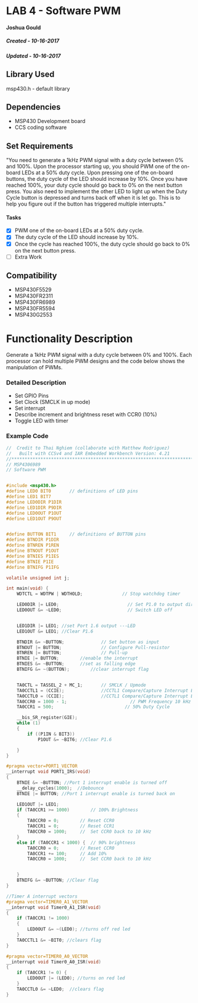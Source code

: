 # LAB 4 - Software PWM
#### Joshua Gould
##### Created - 10-16-2017
##### Updated - 10-16-2017

## Library Used
msp430.h - default library

## Dependencies
* MSP430 Development board
* CCS coding software

## Set Requirements
"You need to generate a 1kHz PWM signal with a duty cycle between 0% and 100%. Upon the processor starting up, you should PWM one of the on-board LEDs at a 50% duty cycle. Upon pressing one of the on-board buttons, the duty cycle of the LED should increase by 10%. Once you have reached 100%, your duty cycle should go back to 0% on the next button press. You also need to implement the other LED to light up when the Duty Cycle button is depressed and turns back off when it is let go. This is to help you figure out if the button has triggered multiple interrupts."

#### Tasks
* [x] PWM one of the on-board LEDs at a 50% duty cycle.
* [x] The duty cycle of the LED should increase by 10%. 
* [x] Once the cycle has reached 100%, the duty cycle should go back to 0% on the next button press.
* [ ] Extra Work

## Compatibility
* MSP430F5529
* MSP430FR2311
* MSP430FR6989
* MSP430FR5594
* MSP430G2553

# Functionality Description
Generate a 1kHz PWM signal with a duty cycle between 0% and 100%. Each processor can hold multiple PWM designs and the code below shows the manipulation of PWMs.
### Detailed Description

* Set GPIO Pins
* Set Clock (SMCLK in up mode)
* Set interrupt
* Describe increment and brightness reset with CCR0 (10%)
* Toggle LED with timer

### Example Code
```C
//  Credit to Thai Nghiem (collaborate with Matthew Rodriguez)
//   Built with CCSv4 and IAR Embedded Workbench Version: 4.21
//******************************************************************************
// MSP4306989
// Software PWM


#include <msp430.h>
#define LED0 BIT0		// definitions of LED pins
#define LED1 BIT7
#define LED0DIR P1DIR
#define LED1DIR P9DIR
#define LED0OUT P1OUT
#define LED1OUT P9OUT


#define BUTTON BIT1		// definitions of BUTTON pins
#define BTNDIR P1DIR
#define BTNREN P1REN
#define BTNOUT P1OUT
#define BTNIES P1IES
#define BTNIE P1IE
#define BTNIFG P1IFG

volatile unsigned int j;

int main(void) {
	WDTCTL = WDTPW | WDTHOLD;               // Stop watchdog timer

	LED0DIR |= LED0;                          // Set P1.0 to output direction
	LED0OUT &= ~LED0;                         // Switch LED off


	LED1DIR |= LED1; //set Port 1.6 output ---LED
	LED1OUT &= LED1; //Clear P1.6

	BTNDIR &= ~BUTTON;              // Set button as input
	BTNOUT |= BUTTON;               // Configure Pull-resistor
	BTNREN |= BUTTON;               // Pull-up
	BTNIE |= BUTTON; 		//enable the interrupt
	BTNIES &= ~BUTTON; 		//set as falling edge
	BTNIFG &= ~(BUTTON); 		//clear interrupt flag


	TA0CTL = TASSEL_2 + MC_1;       // SMCLK / Upmode
	TA0CCTL1 = (CCIE);              //CCTL1 Compare/Capture Interrupt Enable
	TA0CCTL0 = (CCIE);              //CCTL1 Compare/Capture Interrupt Enable
	TA0CCR0 = 1000 - 1;                        // PWM Frequency 10 kHz
	TA0CCR1 = 500;                           // 50% Duty Cycle

	__bis_SR_register(GIE);
	while (1)
	{
		if ((P1IN & BIT3))
			P1OUT &= ~BIT6; //Clear P1.6

	}
}

#pragma vector=PORT1_VECTOR
__interrupt void PORT1_IRS(void)
{
	BTNIE &= ~BUTTON; //Port 1 interrupt enable is turned off
	__delay_cycles(1000);  //Debounce
	BTNIE |= BUTTON; //Port 1 interrupt enable is turned back on

	LED1OUT |= LED1; 
	if (TA0CCR1 >= 1000) 		// 100% Brightness
	{
		TA0CCR0 = 0; 		// Reset CCR0
		TA0CCR1 = 0;		// Reset CCR1
		TA0CCR0 = 1000; 	//  Set CCR0 back to 10 kHz
	}
	else if (TA0CCR1 < 1000) { 	// 90% brightness
 		TA0CCR0 = 0; 		// Reset CCR0
		TA0CCR1 += 100; 	// Add 10%
		TA0CCR0 = 1000;		//  Set CCR0 back to 10 kHz


	}
	BTNIFG &= ~BUTTON; //Clear flag
}

//Timer A interrupt vectors
#pragma vector=TIMER0_A1_VECTOR
__interrupt void Timer0_A1_ISR(void)
{
	if (TA0CCR1 != 1000)
	{
		LED0OUT &= ~(LED0); //turns off red led
	}
	TA0CCTL1 &= ~BIT0; //clears flag
}

#pragma vector=TIMER0_A0_VECTOR
__interrupt void Timer0_A0_ISR(void)
{
	if (TA0CCR1 != 0) {
		LED0OUT |= (LED0); //turns on red led
	}
	TA0CCTL0 &= ~LED0;  //clears flag
}

```
